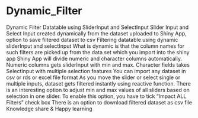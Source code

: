 # Dynamic_Filter
Dynamic Filter Datatable using SliderInput and SelectInput
Slider Input and Select Input created dynamically from the dataset uploaded to Shiny App, option to save filtered dataset to csv
Filtering datatable using dynamic sliderInput and selectInput
What is dynamic is that the column names for such filters are picked up from the data set which you import into the shiny app
Shiny App will divide numeric and character columns automatically. Numeric columns gets sliderInput with min and max. Character fields takes SelectInput with multiple selection features
You can import any dataset in csv or rds or excel file format
As you move the slider or select single or multiple inputs, dataset gets filtered instantly using reactive function.
There is an interesting option to adjust min and max values of all sliders based on selection in one slider.  To enable this option, you have to tick “Impact ALL Filters” check box
There is an option to download filtered dataset as csv file
Knowledge share & Happy learning




